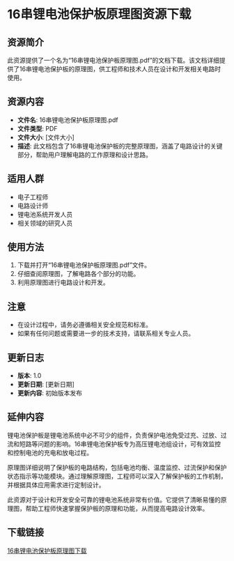 # 16串锂电池保护板原理图资源下载

## 资源简介

此资源提供了一个名为“16串锂电池保护板原理图.pdf”的文档下载。该文档详细提供了16串锂电池保护板的原理图，供工程师和技术人员在设计和开发相关电路时使用。

## 资源内容

- **文件名**: 16串锂电池保护板原理图.pdf
- **文件类型**: PDF
- **文件大小**: [文件大小]
- **描述**: 此文档包含了16串锂电池保护板的完整原理图，涵盖了电路设计的关键部分，帮助用户理解电路的工作原理和设计思路。

## 适用人群

- 电子工程师
- 电路设计师
- 锂电池系统开发人员
- 相关领域的研究人员

## 使用方法

1. 下载并打开“16串锂电池保护板原理图.pdf”文件。
2. 仔细查阅原理图，了解电路各个部分的功能。
3. 利用原理图进行电路设计和开发。

## 注意

- 在设计过程中，请务必遵循相关安全规范和标准。
- 如果有任何问题或需要进一步的技术支持，请联系相关专业人员。

## 更新日志

- **版本**: 1.0
- **更新日期**: [更新日期]
- **更新内容**: 初始版本发布

## 延伸内容

锂电池保护板是锂电池系统中必不可少的组件，负责保护电池免受过充、过放、过流和短路等问题的影响。16串锂电池保护板专为高压锂电池组设计，可有效监控和控制电池的充电和放电过程。

原理图详细说明了保护板的电路结构，包括电池均衡、温度监控、过流保护和保护状态指示等功能模块。通过理解原理图，工程师可以深入了解保护板的工作机制，并根据具体应用需求进行定制设计。

此资源对于设计和开发安全可靠的锂电池系统非常有价值。它提供了清晰易懂的原理图，帮助工程师快速掌握保护板的原理和功能，从而提高电路设计效率。

## 下载链接

[16串锂电池保护板原理图下载](https://pan.quark.cn/s/3d799abcdf0b)